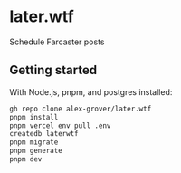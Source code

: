 # later.wtf

Schedule Farcaster posts

## Getting started

With Node.js, pnpm, and postgres installed:

```sh
gh repo clone alex-grover/later.wtf
pnpm install
pnpm vercel env pull .env
createdb laterwtf
pnpm migrate
pnpm generate
pnpm dev
```
